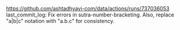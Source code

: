 https://github.com/ashtadhyayi-com/data/actions/runs/737036053
last_commit_log: Fix errors in sutra-number-bracketing. Also, replace "a|b|c" notation with "a.b.c" for consistency.
